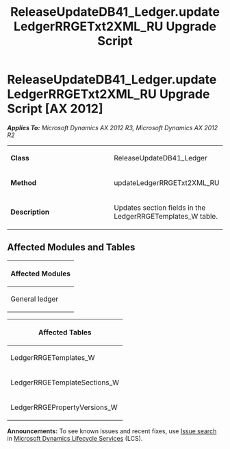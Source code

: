 ﻿---
title: ReleaseUpdateDB41_Ledger.updateLedgerRRGETxt2XML_RU Upgrade Script
TOCTitle: ReleaseUpdateDB41_Ledger.updateLedgerRRGETxt2XML_RU Upgrade Script
ms:assetid: 7f7fd030-e173-8640-ac32-1c5f365f45ab
ms:mtpsurl: https://msdn.microsoft.com/en-us/library/JJ685871(v=AX.60)
ms:contentKeyID: 49709325
ms.date: 05/18/2015
mtps_version: v=AX.60
---

# ReleaseUpdateDB41\_Ledger.updateLedgerRRGETxt2XML\_RU Upgrade Script [AX 2012]


_**Applies To:** Microsoft Dynamics AX 2012 R3, Microsoft Dynamics AX 2012 R2_

<table>
<colgroup>
<col style="width: 50%" />
<col style="width: 50%" />
</colgroup>
<tbody>
<tr class="odd">
<td><p><strong>Class</strong></p></td>
<td><p>ReleaseUpdateDB41_Ledger</p></td>
</tr>
<tr class="even">
<td><p><strong>Method</strong></p></td>
<td><p>updateLedgerRRGETxt2XML_RU</p></td>
</tr>
<tr class="odd">
<td><p><strong>Description</strong></p></td>
<td><p>Updates section fields in the LedgerRRGETemplates_W table.</p></td>
</tr>
</tbody>
</table>


## Affected Modules and Tables

<table>
<colgroup>
<col style="width: 100%" />
</colgroup>
<thead>
<tr class="header">
<th><p>Affected Modules</p></th>
</tr>
</thead>
<tbody>
<tr class="odd">
<td><p>General ledger</p></td>
</tr>
</tbody>
</table>


<table>
<colgroup>
<col style="width: 100%" />
</colgroup>
<thead>
<tr class="header">
<th><p>Affected Tables</p></th>
</tr>
</thead>
<tbody>
<tr class="odd">
<td><p>LedgerRRGETemplates_W</p></td>
</tr>
<tr class="even">
<td><p>LedgerRRGETemplateSections_W</p></td>
</tr>
<tr class="odd">
<td><p>LedgerRRGEPropertyVersions_W</p></td>
</tr>
</tbody>
</table>

  
**Announcements:** To see known issues and recent fixes, use [Issue search](http://go.microsoft.com/fwlink/?linkid=389258) in [Microsoft Dynamics Lifecycle Services](http://go.microsoft.com/fwlink/?linkid=306505) (LCS).

